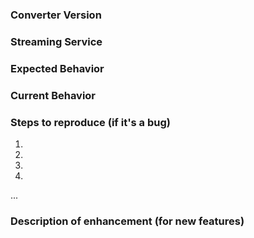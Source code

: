### Converter Version

### Streaming Service

### Expected Behavior

### Current Behavior

### Steps to reproduce (if it's a bug)
1.
2.
3.
4.
...

### Description of enhancement (for new features)
